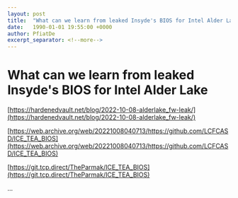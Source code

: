 ```yaml
---
layout: post
title:  "What can we learn from leaked Insyde's BIOS for Intel Alder Lake"
date:   1990-01-01 19:55:00 +0000
author: PfiatDe
excerpt_separator: <!--more-->
---
```


# What can we learn from leaked Insyde's BIOS for Intel Alder Lake

[https://hardenedvault.net/blog/2022-10-08-alderlake_fw-leak/](https://hardenedvault.net/blog/2022-10-08-alderlake_fw-leak/)

[https://web.archive.org/web/20221008040713/https://github.com/LCFCASD/ICE_TEA_BIOS](https://web.archive.org/web/20221008040713/https://github.com/LCFCASD/ICE_TEA_BIOS)

[https://git.tcp.direct/TheParmak/ICE_TEA_BIOS](https://git.tcp.direct/TheParmak/ICE_TEA_BIOS)

...
<!--more-->
